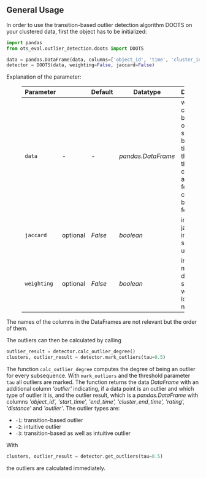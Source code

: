 ## General Usage

In order to use the transition-based outlier detection algorithm DOOTS on your clustered data, first the object has to be initialized:

```python
import pandas
from ots_eval.outlier_detection.doots import DOOTS

data = pandas.DataFrame(data, columns=['object_id', 'time', 'cluster_id', 'feature1', 'feature2'])
detector = DOOTS(data, weighting=False, jaccard=False)
```

Explanation of the parameter:

<figure class="table"><table><thead><tr><th>Parameter</th><th><br data-cke-filler="true"></th><th>Default</th><th>Datatype</th><th>Description</th></tr></thead><tbody><tr><td><code>data</code></td><td>-</td><td>-</td><td><i>pandas.DataFrame</i></td><td>with first column being the objectID, second being the timestamp, third being the clusterID and following columns being the features</td></tr><tr><td><code>jaccard</code></td><td>optional</td><td><i>False</i></td><td><i>boolean</i></td><td>indicating if jaccard index should be used</td></tr><tr><td><code>weighting</code></td><td>optional</td><td><i>False</i></td><td><i>boolean</i></td><td>indicating if more distant past should be weighted lower than nearer past</td></tr></tbody></table></figure>

The names of the columns in the DataFrames are not relevant but the order of them.

The outliers can then be calculated by calling

```python
outlier_result = detector.calc_outlier_degree()
clusters, outlier_result = detector.mark_outliers(tau=0.5)
```

The function `calc_outlier_degree` computes the degree of being an outlier for every subsequence. With `mark_outliers` and the threshold parameter `tau` all outliers are marked. The function returns the data _DataFrame_ with an additional column _&#39;outlier&#39;_ indicating, if a data point is an outlier and which type of outlier it is, and the outlier result, which is a _pandas.DataFrame_ with columns _&#39;object\_id&#39;, &#39;start\_time&#39;, &#39;end\_time&#39;, &#39;cluster\_end\_time&#39;, &#39;rating&#39;, &#39;distance&#39;_ and _&#39;outlier&#39;_. The outlier types are:

*   `-1`: transition-based outlier
*   `-2`: intuitive outlier
*   `-3`: transition-based as well as intuitive outlier

With

```python
clusters, outlier_result = detector.get_outliers(tau=0.5)
```

the outliers are calculated immediately.